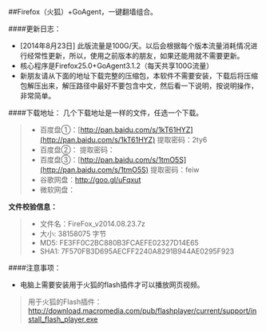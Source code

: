##Firefox（火狐）+GoAgent，一键翻墙组合。

####更新日志：
* [2014年8月23日] 此版流量是100G/天。以后会根据每个版本流量消耗情况进行经常性更新，所以，使用之前版本的朋友，如果还能用就不需要更新。
* 核心程序是Firefox25.0+GoAgent3.1.2（每天共享100G流量）
* 新朋友请从下面的地址下载完整的压缩包，本软件不需要安装，下载后将压缩包解压出来，解压路径中最好不要包含中文，然后看一下说明，按说明操作，非常简单。

####下载地址：
几个下载地址是一样的文件，任选一个下载。
> * 百度盘①：[http://pan.baidu.com/s/1kT61HYZ](http://pan.baidu.com/s/1kT61HYZ)  提取密码：2ty6
> * 百度盘②：[]()  提取密码：
> * 百度盘③：[http://pan.baidu.com/s/1tmO5S](http://pan.baidu.com/s/1tmO5S)  提取密码：feiw
> * 谷歌网盘：http://goo.gl/uFqxut
> * 微软网盘：

**文件校验信息：**

> * 文件名：FireFox_v2014.08.23.7z
> * 大小: 38158075 字节
> * MD5: FE3FF0C2BC880B3FCAEFE02327D14E65
> * SHA1: 7F570FB3D695AECFF2240A8291B944AE0295F923

####注意事项：
* 电脑上需要安装用于火狐的flash插件才可以播放网页视频。
> 用于火狐的Flash插件：http://download.macromedia.com/pub/flashplayer/current/support/install_flash_player.exe